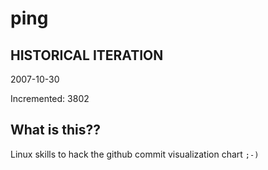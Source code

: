 # ping

## HISTORICAL ITERATION
2007-10-30

Incremented: 3802

## What is this?? 
Linux skills to hack the github commit visualization chart `;-)`

